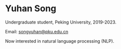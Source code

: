 # Yuhan Song
Undergraduate student,  Peking University,  2019-2023.

Email: songyuhan@pku.edu.cn

Now interested in natural language processing (NLP).
